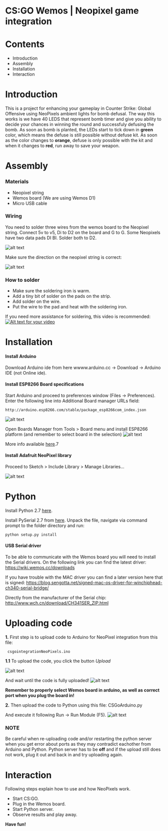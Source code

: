 # CS:GO  Wemos | Neopixel game integration

Contents
========
* Introduction
* Assembly
* Installation
* Interaction

Introduction
========
This is a project for enhancing your gameplay in Counter Strike: Global Offensive using NeoPixels ambient lights for bomb defusal. The way this works is we have 40 LEDS that represent bomb timer and give you ability to decide your chances in winning the round and successfuly defusing the bomb. As soon as bomb is planted, the LEDs start to tick down in **green** color, which means the defuse is still possible without defuse kit. As soon as the color changes to **orange**, defuse is only possible with the kit and when it changes to **red**, run away to save your weapon.

Assembly
========
### Materials
* Neopixel string
* Wemos board (We are using Wemos D1)
* Micro USB cable

### Wiring
You need to solder three wires from the wemos board to the Neopixel string. Connect 5v to v5, Di to D2 on the board and G to G. Some Neopixels have two data pads DI BI. Solder both to D2.

![alt text](https://i.imgur.com/OKbxjBG.png)

Make sure the direction on the neopixel string is correct:

![alt text](https://i.imgur.com/vEGlM5i.png)

### How to solder
* Make sure the soldering iron is warm.
* Add a tiny bit of solder on the pads on the strip.
* Add solder on the wire.
* Put the wire to the pad and heat with the soldering iron.

If you need more assistance for soldering, this video is recommended:<br>
[![Alt text for your video](https://i.imgur.com/7l257sD.png)](https://www.youtube.com/watch?v=QzYb9gWQYtc)

Installation
========

#### Install Arduino
Download Arduino ide from here wwww.arduino.cc -> Download -> Arduino IDE (not Online ide).

#### Install ESP8266 Board specifications
Start Arduino and proceed to preferences window (Files -> Preferences).
Enter the following line into Additional Board manager URLs field:

    http://arduino.esp8266.com/stable/package_esp8266com_index.json

![alt text](https://i.imgur.com/fWHM0U0.png)

Open Boards Manager from Tools > Board menu and install ESP8266 platform (and remember to select board in the selection)
![alt text](https://i.imgur.com/U9YVay7.png)

More info available [here](https://github.com/esp8266/Arduino).7

#### Install Adafruit NeoPixel library
Proceed to Sketch > Include Library > Manage Libraries...

![alt text](https://i.imgur.com/6dNgG3J.png)

Python
========
Install Python 2.7 [here](https://www.python.org/download/releases/2.7/).

Install PySerial 2.7 from [here](https://sourceforge.net/projects/pyserial/files/pyserial/2.7/). Unpack the file, navigate via command prompt to the folder directory and run:

    python setup.py install

#### USB Serial driver
To be able to communicate with the Wemos board you will need to install the Serial drivers. On the following link you can find the latest driver:
https://wiki.wemos.cc/downloads

If you have trouble with the MAC driver you can find a later version here that is signed:
https://blog.sengotta.net/signed-mac-os-driver-for-winchiphead-ch340-serial-bridge/

Directly from the manufacturer of the Serial chip:
http://www.wch.cn/download/CH341SER_ZIP.html

Uploading code
========

**1.** First step is to upload code to Arduino for NeoPixel integration from this file:
   
     csgointegrationNeoPixels.ino
     
**1.1** To upload the code, you click the button *Upload*

![alt text](https://i.imgur.com/a9tAW2L.png)

And wait until the code is fully uploaded!
![alt text](https://i.imgur.com/9HPNpTV.png)
   
**Remember to properly select Wemos board in arduino, as well as correct port when you plug the board in!**

**2.** Then upload the code to Python using this file:
     CSGoArduino.py
    
And execute it following Run -> Run Module (F5).
![alt text](https://i.imgur.com/PjPA6nV.png)

### NOTE
Be careful when re-uploading code and/or restarting the python server when you get error about ports as they may contradict eachother from Arduino and Python. Python server has to be **off** and if the upload still does not work, plug it out and back in and try uploading again.

Interaction
========
Following steps explain how to use and how NeoPixels work.

* Start CS:GO.
* Plug in the Wemos board.
* Start Python server.
* Observe results and play away.


**Have fun!**
